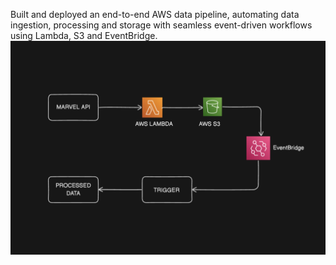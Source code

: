 Built and deployed an end-to-end AWS data pipeline, automating data ingestion, processing and storage with seamless event-driven workflows using Lambda, S3 and EventBridge.
![Workflow Architecture](workflow.png)
